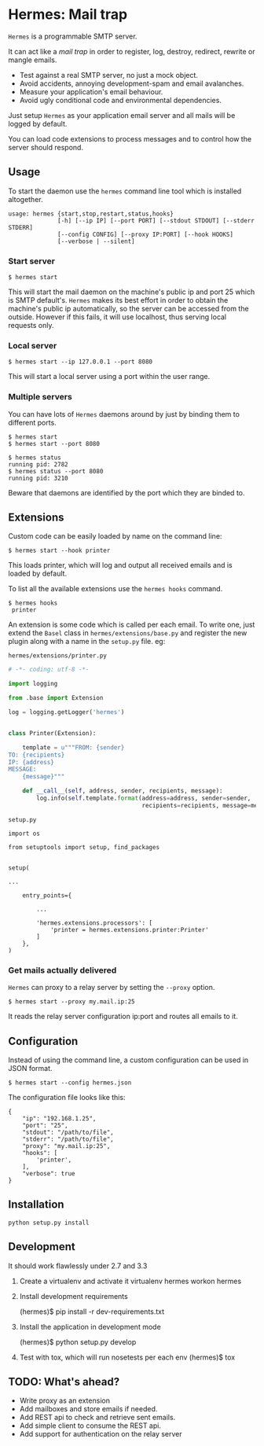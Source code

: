 # Hermes: Mail trap

`Hermes` is a programmable SMTP server. 

It can act like a *mail trap* in order to register, log, destroy, redirect, rewrite or mangle
emails.

- Test against a real SMTP server, no just a mock object.
- Avoid accidents, annoying development-spam and email avalanches.
- Measure your application's  email behaviour.
- Avoid ugly conditional code and environmental dependencies.

Just setup `Hermes` as your application email server and all mails will be logged by default.

You can load code extensions to process messages and to control how the server should respond.

## Usage

To start the daemon use the `hermes` command line tool which is installed altogether.

	usage: hermes {start,stop,restart,status,hooks}
				  [-h] [--ip IP] [--port PORT] [--stdout STDOUT] [--stderr STDERR]
				  [--config CONFIG] [--proxy IP:PORT] [--hook HOOKS] 
				  [--verbose | --silent]

### Start server

	$ hermes start

This will start the mail daemon on the machine's public ip and port 25 which is SMTP default's. 
`Hermes` makes its best effort in order to obtain the machine's public ip automatically, so the server can be accessed from the outside.
However if this fails, it will use localhost, thus serving local requests only.

### Local server

	$ hermes start --ip 127.0.0.1 --port 8080

This will start a local server using a port within the user range.

### Multiple servers

You can have lots of `Hermes` daemons around by just by binding them to different ports.

	$ hermes start
	$ hermes start --port 8080

	$ hermes status
	running pid: 2782
	$ hermes status --port 8080
	running pid: 3210

Beware that daemons are identified by the port which they are binded to.

## Extensions

Custom code can be easily loaded by name on the command line:


	$ hermes start --hook printer
This loads printer, which will log and output all received emails and is loaded by default.

To list all the available extensions use the `hermes hooks` command.

	$ hermes hooks
	 printer


An extension is some code which is called per each email.
To write one, just extend the `Basel` class in `hermes/extensions/base.py`
and register the new plugin along with a name in the `setup.py` file. eg:


`hermes/extensions/printer.py`
```python
# -*- coding: utf-8 -*-

import logging

from .base import Extension

log = logging.getLogger('hermes')


class Printer(Extension):

    template = u"""FROM: {sender}
TO: {recipients}
IP: {address}
MESSAGE:
    {message}"""

    def __call__(self, address, sender, recipients, message):
        log.info(self.template.format(address=address, sender=sender,
                                      recipients=recipients, message=message))
```

`setup.py`
```
import os

from setuptools import setup, find_packages


setup(

...
    
	entry_points={

    	...

        'hermes.extensions.processors': [
            'printer = hermes.extensions.printer:Printer'
        ]
    },
)

```

### Get mails actually delivered

`Hermes` can proxy to a relay server by setting the `--proxy` option.

    $ hermes start --proxy my.mail.ip:25

It reads the relay server configuration ip:port and routes all emails to it.

## Configuration

Instead of using the command line, a custom configuration can be used in JSON format.

    $ hermes start --config hermes.json

The configuration file looks like this:

    {
        "ip": "192.168.1.25",
        "port": "25",
        "stdout": "/path/to/file",
        "stderr": "/path/to/file",
        "proxy": "my.mail.ip:25",
        "hooks": [
            'printer',
        ],
        "verbose": true
    }

## Installation

	python setup.py install

## Development

It should work flawlessly under 2.7 and 3.3

1. Create a virtualenv and activate it
	virtualenv hermes
	workon hermes

2. Install development requirements

	(hermes)$ pip install -r dev-requirements.txt

3. Install the application in development mode

	(hermes)$ python setup.py develop

4. Test with tox, which will run nosetests per each env
	(hermes)$ tox

## TODO: What's ahead?

- Write proxy as an extension
- Add mailboxes and store emails if needed.
- Add REST api to check and retrieve sent emails.
- Add simple client to consume the REST api.
- Add support for authentication on the relay server
